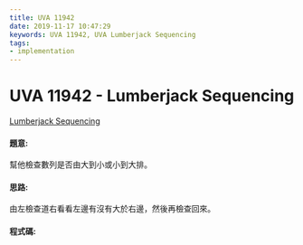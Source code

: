 ```yaml
---
title: UVA 11942
date: 2019-11-17 10:47:29
keywords: UVA 11942, UVA Lumberjack Sequencing
tags:
- implementation
---
```

# UVA 11942 - Lumberjack Sequencing
[Lumberjack Sequencing](https://onlinejudge.org/external/119/11942.pdf)


#### 題意:
幫他檢查數列是否由大到小或小到大排。
<!-- more -->
#### 思路:
由左檢查道右看看左邊有沒有大於右邊，然後再檢查回來。

#### 程式碼:
<script src="https://gist.github.com/Daviswww/512bf476494b003db28eb225e0ffd375.js"></script>